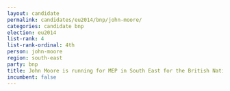 ```yaml
---
layout: candidate
permalink: candidates/eu2014/bnp/john-moore/
categories: candidate bnp
election: eu2014
list-rank: 4
list-rank-ordinal: 4th
person: john-moore
region: south-east
party: bnp
title: John Moore is running for MEP in South East for the British National Party
incumbent: false
---
```

